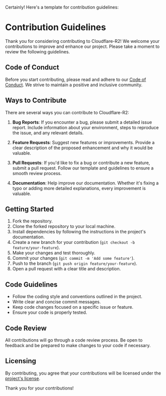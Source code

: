 Certainly! Here's a template for contribution guidelines:

# Contribution Guidelines

Thank you for considering contributing to Cloudflare-R2! We welcome your contributions to improve and enhance our project. Please take a moment to review the following guidelines.

## Code of Conduct

Before you start contributing, please read and adhere to our [Code of Conduct]("https://github.com/vishalonlyy/Cloudflare-R2/blob/main/CODE_OF_CONDUCT.md). We strive to maintain a positive and inclusive community.

## Ways to Contribute

There are several ways you can contribute to Cloudflare-R2:

1. **Bug Reports**: If you encounter a bug, please submit a detailed issue report. Include information about your environment, steps to reproduce the issue, and any relevant details.

2. **Feature Requests**: Suggest new features or improvements. Provide a clear description of the proposed enhancement and why it would be valuable.

3. **Pull Requests**: If you'd like to fix a bug or contribute a new feature, submit a pull request. Follow our template and guidelines to ensure a smooth review process.

4. **Documentation**: Help improve our documentation. Whether it's fixing a typo or adding more detailed explanations, every improvement is valuable.

## Getting Started

1. Fork the repository.
2. Clone the forked repository to your local machine.
3. Install dependencies by following the instructions in the project's documentation.
4. Create a new branch for your contribution (`git checkout -b feature/your-feature`).
5. Make your changes and test thoroughly.
6. Commit your changes (`git commit -m 'Add some feature'`).
7. Push to the branch (`git push origin feature/your-feature`).
8. Open a pull request with a clear title and description.

## Code Guidelines

- Follow the coding style and conventions outlined in the project.
- Write clear and concise commit messages.
- Keep code changes focused on a specific issue or feature.
- Ensure your code is properly tested.

## Code Review

All contributions will go through a code review process. Be open to feedback and be prepared to make changes to your code if necessary.

## Licensing

By contributing, you agree that your contributions will be licensed under the [project's license]("https://github.com/vishalonlyy/Cloudflare-R2/blob/main/LICENSE").

Thank you for your contributions!
